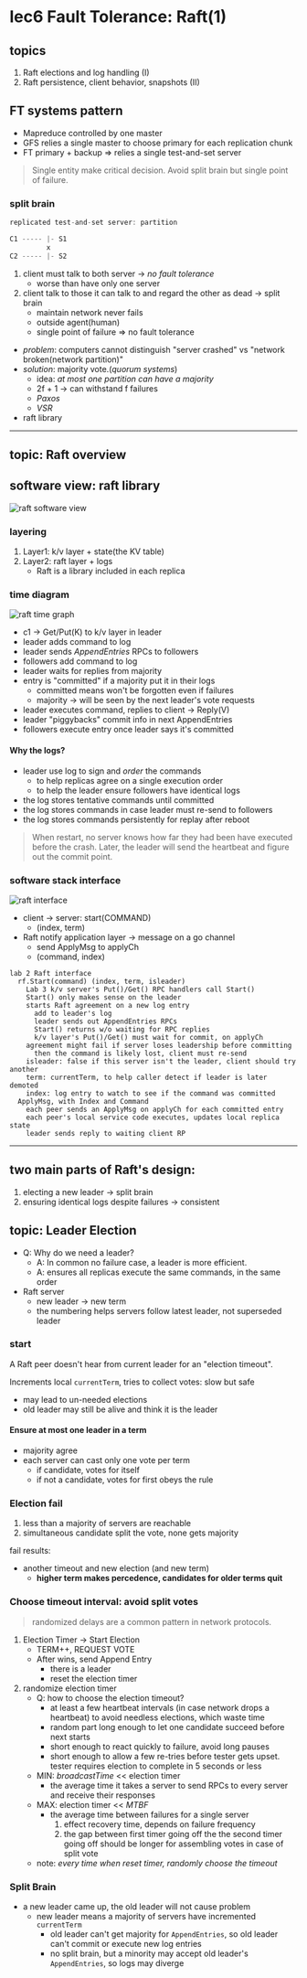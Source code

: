 # lec6 Fault Tolerance: Raft(1)

## topics

1. Raft elections and log handling (I)
2. Raft persistence, client behavior, snapshots (II)

## FT systems pattern

+ Mapreduce controlled by one master
+ GFS relies a single master to choose primary for each replication chunk
+ FT primary + backup => relies a single test-and-set server

> Single entity make critical decision. Avoid split brain but single point of failure.

### split brain

```go
replicated test-and-set server: partition

C1 ----- |- S1
         x
C2 ----- |- S2
```

1. client must talk to both server -> *no fault tolerance*
    + worse than have only one server
2. client talk to those it can talk to and regard the other as dead -> split brain
    + maintain network never fails
    + outside agent(human)
    + single point of failure => no fault tolerance

+ *problem*: computers cannot distinguish "server crashed" vs "network broken(network partition)"
+ *solution*: majority vote.(*quorum systems*)
    + idea: *at most one partition can have a majority*
    + 2f + 1 -> can withstand f failures
    + *Paxos*
    + *VSR*
+ raft library

---

## topic: Raft overview

## software view: raft library

![raft software view](./figures/lec6-1.png)

### layering

1. Layer1: k/v layer + state(the KV table)
2. Layer2: raft layer + logs
    + Raft is a library included in each replica

### time diagram

![raft time graph](./figures/lec6-2.png)

+ c1 -> Get/Put(K) to k/v layer in leader
+ leader adds command to log
+ leader sends *AppendEntries* RPCs to followers
+ followers add command to log
+ leader waits for replies from majority
+ entry is "committed" if a majority put it in their logs
    + committed means won't be forgotten even if failures
    + majority -> will be seen by the next leader's vote requests
+ leader executes command, replies to client -> Reply(V)
+ leader "piggybacks" commit info in next AppendEntries
+ followers execute entry once leader says it's committed

#### Why the logs?

+ leader use log to sign and *order* the commands
    + to help replicas agree on a single execution order
    + to help the leader ensure followers have identical logs
+ the log stores tentative commands until committed
+ the log stores commands in case leader must re-send to followers
+ the log stores commands persistently for replay after reboot

> When restart, no server knows how far they had been have executed before the crash. Later, the leader will send the heartbeat and figure out the commit point.

### software stack interface

![raft interface](./figures/lec6-3.png)

+ client -> server: start(COMMAND)
    + (index, term)
+ Raft notify application layer -> message on a go channel
    + send ApplyMsg to applyCh
    + (command, index)

```
lab 2 Raft interface
  rf.Start(command) (index, term, isleader)
    Lab 3 k/v server's Put()/Get() RPC handlers call Start()
    Start() only makes sense on the leader
    starts Raft agreement on a new log entry
      add to leader's log
      leader sends out AppendEntries RPCs
      Start() returns w/o waiting for RPC replies
      k/v layer's Put()/Get() must wait for commit, on applyCh
    agreement might fail if server loses leadership before committing 
      then the command is likely lost, client must re-send
    isleader: false if this server isn't the leader, client should try another
    term: currentTerm, to help caller detect if leader is later demoted
    index: log entry to watch to see if the command was committed
  ApplyMsg, with Index and Command
    each peer sends an ApplyMsg on applyCh for each committed entry
    each peer's local service code executes, updates local replica state
    leader sends reply to waiting client RP
```

---

## two main parts of Raft's design:

1. electing a new leader -> split brain
2. ensuring identical logs despite failures -> consistent

## topic: Leader Election

+ Q: Why do we need a leader?
    + A: In common no failure case, a leader is more efficient.
    + A: ensures all replicas execute the same commands, in the same order
+ Raft server
    + new leader -> new term
    + the numbering helps servers follow latest leader, not superseded leader

### start

A Raft peer doesn't hear from current leader for an "election timeout".

Increments local `currentTerm`, tries to collect votes: slow but safe

+ may lead to un-needed elections
+ old leader may still be alive and think it is the leader

#### Ensure at most one leader in a term

+ majority agree
+ each server can cast only one vote per term
    + if candidate, votes for itself
    + if not a candidate, votes for first obeys the rule

### Election fail

1. less than a majority of servers are reachable
2. simultaneous candidate split the vote, none gets majority

fail results:

+ another timeout and new election (and new term)
    + **higher term makes percedence, candidates for older terms quit**

### Choose timeout interval: avoid split votes

> randomized delays are a common pattern in network protocols.

1. Election Timer -> Start Election
    + TERM++, REQUEST VOTE
    + After wins, send Append Entry
        + there is a leader
        + reset the election timer
2. randomize election timer 
    + Q: how to choose the election timeout?
        + at least a few heartbeat intervals (in case network drops a heartbeat) to avoid needless elections, which waste time
        + random part long enough to let one candidate succeed before next starts
        + short enough to react quickly to failure, avoid long pauses
        + short enough to allow a few re-tries before tester gets upset. tester requires election to complete in 5 seconds or less
    + MIN: *broadcastTime* << election timer
        + the average time it takes a server to send RPCs to every server and receive their responses
    + MAX: election timer << *MTBF*
        + the average time between failures for a single server
            1. effect recovery time, depends on failure frequency
            2. the gap between first timer going off the the second timer going off should be longer for assembling votes in case of split vote
    + note: *every time when reset timer, randomly choose the timeout*

### Split Brain

+ a new leader came up, the old leader will not cause problem
    + new leader means a majority of servers have incremented `currentTerm`
        + old leader can't get majority for `AppendEntries`, so old leader can't commit or execute new log entries
        + no split brain, but a minority may accept old leader's `AppendEntries`, so logs may diverge
